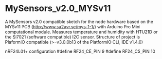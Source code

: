 # MySensors_v2.0_MYSv11
A MySensors v2.0 compatible sketch for the node hardware based on the MYSv11 PCB (http://www.sa2avr.se/mys-1-1/) with Arduino Pro Mini computational module. Measures temperature and humidity with HTU21D or the Si7021 (software compatible) I2C sensor.
Structure of project is PlaformIO compatible (>=v3.0.0b13 of the PlatformIO CLI, IDE v1.4.0)

nRF24L01+ configuration
#define RF24_CE_PIN 9
#define RF24_CS_PIN 10
